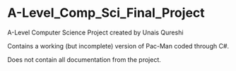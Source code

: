 # A-Level_Comp_Sci_Final_Project

A-Level Computer Science Project created by Unais Qureshi

Contains a working (but incomplete) version of Pac-Man coded through C#.

Does not contain all documentation from the project.
